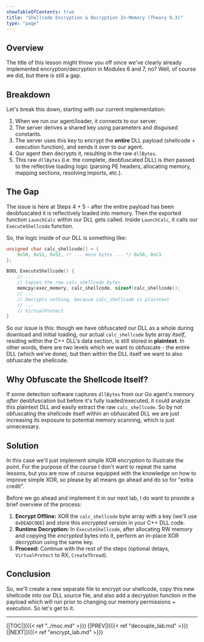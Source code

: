 ```yaml
---
showTableOfContents: true
title: "Shellcode Encryption & Decryption In-Memory (Theory 9.3)"
type: "page"
---
```

## Overview
The title of this lesson might throw you off since we've clearly already implemented encryption/decryption in Modules 6 and 7, no? Well, of course we did, but there is still a gap.


## Breakdown
Let's break this down, starting with our current implementation:
1. When we run our agent/loader, it connects to our server.
2. The server derives a shared key using parameters and disguised constants.
3. The server uses this key to encrypt the **entire** DLL payload (shellcode + execution function), and sends it over to our agent.
4. Our agent then decrypts it, resulting in the raw `dllBytes`.
5. This raw `dllBytes` (i.e. the complete, deobfuscated DLL) is _then_ passed to the reflective loading logic (parsing PE headers, allocating memory, mapping sections, resolving imports, etc.).


## The Gap
The issue is here at Steps 4 + 5 - after the entire payload has been deobfuscated it is reflectively loaded into memory. Then the exported function `LaunchCalc` within our DLL gets called. Inside `LaunchCalc`, it calls our `ExecuteShellcode` function.

So, the logic inside of our DLL is something like:

```C++
unsigned char calc_shellcode[] = {
    0x50, 0x51, 0x52, /* ... more bytes ... */ 0x58, 0xC3
};

BOOL ExecuteShellcode() {
    // ...
    // Copies the raw calc_shellcode bytes
    memcpy(exec_memory, calc_shellcode, sizeof(calc_shellcode));
    // ...
    // Decrypts nothing, because calc_shellcode is plaintext
    // ...
    // VirtualProtect 
}
```


So our issue is this: though we have obfuscated our DLL as a whole during download and initial loading, our actual `calc_shellcode` byte array _itself_, residing within the C++ DLL's data section, is still stored in **plaintext**. In other words, there are two levels which we want to obfuscate - the entire DLL (which we've done), but then within the DLL itself we want to also obfuscate the shellcode.


## Why Obfuscate the Shellcode Itself?

If some detection software captures `dllBytes` from our Go agent's memory _after_ deobfuscation but before it's fully loaded/executed, it could analyze this plaintext DLL and easily extract the raw `calc_shellcode`. So by not obfuscating the shellcode itself within an obfuscated DLL we are just increasing its exposure to potential memory scanning, which is just unnecessary.


## Solution

In this case we'll just implement simple XOR encryption to illustrate the point.  For the purpose of the course I don't want to repeat the same lessons, but you are now of course equipped with the knowledge on how to improve simple XOR, so please by all means go ahead and do so for "extra credit".

Before we go ahead and implement it in our next lab, I do want to provide a brief overview of the process:
1. **Encrypt Offline:** XOR the `calc_shellcode` byte array with a key (we'll use `0xDEADC0DE`) and store this _encrypted_ version in your C++ DLL code.
2. **Runtime Decryption:** In `ExecuteShellcode`, after allocating RW memory and copying the _encrypted_ bytes into it, perform an in-place XOR decryption using the same key.
3. **Proceed:** Continue with the rest of the steps (optional delays, `VirtualProtect` to RX, `CreateThread`).


## Conclusion
So, we'll create a new separate file to encrypt our shellcode, copy this new shellcode into our DLL source file, and also add a decryption function in the payload which will run prior to changing our memory permissions + execution. So let's get to it.



---
[|TOC|]({{< ref "../moc.md" >}})
[|PREV|]({{< ref "decouple_lab.md" >}})
[|NEXT|]({{< ref "encrypt_lab.md" >}})